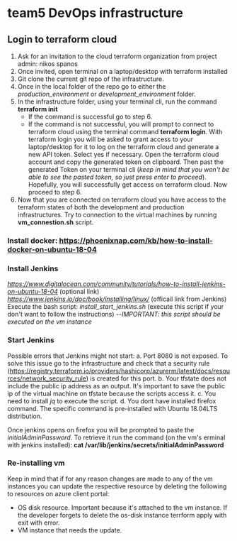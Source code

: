 # team5 DevOps infrastructure

## Login to terraform cloud
1. Ask for an invitation to the cloud terraform organization from project admin: nikos spanos
2. Once invited, open terminal on a laptop/desktop with terraform installed
3. Git clone the current git repo of the infrastructure.
4. Once in the local folder of the repo go to either the *production_environment* or *development_environment* folder.
5. In the infrastructure folder, using your terminal cli, run the command **terraform init**
   - If the command is successful go to step 6.
   - If the command is not successful, you will prompt to connect to terraform cloud using the terminal command **terraform login**. With terraform login you will be asked to  grant access to your laptop/desktop for it to log on the terraform cloud and generate a new API token. Select yes if necessary. Open the terraform cloud account and copy the generated token on clipboard. Then past the generated Token on your terminal cli (*keep in mind that you won't be able to see the pasted token, so just press enter to proceed*). Hopefully, you will successfully get access on terraform cloud. Now proceed to step 6.
6. Now that you are connected on terraform cloud you have access to the terraform states of both the development and production infrastructures. Try to connection to the virtual machines by running **vm_connestion.sh** script.

### Install docker: https://phoenixnap.com/kb/how-to-install-docker-on-ubuntu-18-04

### Install Jenkins
*https://www.digitalocean.com/community/tutorials/how-to-install-jenkins-on-ubuntu-18-04* (optional link)
*https://www.jenkins.io/doc/book/installing/linux/* (officail link from Jenkins)
Execute the bash script: *install_start_jenkins.sh* (execute this script if your don't want to follow the instructions) --*IMPORTANT: this script should be executed on the vm instance*

### Start Jenkins
Possible errors that Jenkins might not start:
   a. Port 8080 is not exposed. To solve this issue go to the infrastructure and check that a security rule (https://registry.terraform.io/providers/hashicorp/azurerm/latest/docs/resources/network_security_rule) is created for this port.
   b. Your tfstate does not include the public ip address as an output. It's important to save the public ip of the virtual machine on tfstate because the scripts access it.
   c. You need to install *jq* to execute the script.
   d. You dont have installed firefox command. The specific command is pre-installed with Ubuntu 18.04LTS distribution.

Once jenkins opens on firefox you will be prompted to paste the *initialAdminPassword*. To retrieve it run the command (on the vm's erminal with jenkins installed): **cat /var/lib/jenkins/secrets/initialAdminPassword**

### Re-installing vm
Keep in  mind that if for any reason changes are made to any of the vm instances you can update the respective resource by deleting the following to resources on azure client portal:
   - OS disk resource. Important because it's attached to the vm instance. If the developer forgets to delete the os-disk instance terrform apply with exit with error.
   - VM instance that needs the update.